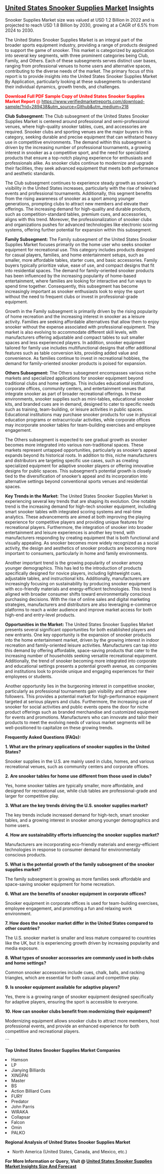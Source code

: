 <h2><a href="https://www.verifiedmarketreports.com/download-sample/?rid=289438&amp;utm_source=Github&amp;utm_medium=218" target="_blank">United States Snooker Supplies Market</a> Insights</h2><p>Snooker Supplies Market size was valued at USD 1.2 Billion in 2022 and is projected to reach USD 1.8 Billion by 2030, growing at a CAGR of 6.5% from 2024 to 2030.</p><p> <p>The United States Snooker Supplies Market is an integral part of the broader sports equipment industry, providing a range of products designed to support the game of snooker. This market is categorized by application into several key segments, with three prominent categories being Club, Family, and Others. Each of these subsegments serves distinct user bases, ranging from professional venues to home users and alternative spaces, contributing to the diverse needs of the market. The primary focus of this report is to provide insights into the United States Snooker Supplies Market By Application, particularly looking at these subsegments to understand their individual dynamics, growth trends, and challenges.</p> <p><p><span class=""><span style="color: #ff0000;"><strong>Download Full PDF Sample Copy of United States Snooker Supplies Market Report</strong> @ </span><a href="https://www.verifiedmarketreports.com/download-sample/?rid=289438&amp;utm_source=Github&amp;utm_medium=218" target="_blank">https://www.verifiedmarketreports.com/download-sample/?rid=289438&amp;utm_source=Github&amp;utm_medium=218</a></span></p></p> <p><strong>Club Subsegment:</strong> The Club subsegment of the United States Snooker Supplies Market is centered around professional and semi-professional venues, where high-quality snooker tables, cues, and accessories are required. Snooker clubs and sporting venues are the major buyers in this category, seeking durable and precise equipment that can withstand heavy use in competitive environments. The demand within this subsegment is driven by the increasing number of professional tournaments, a growing interest in snooker as a competitive sport, and the need for specialized products that ensure a top-notch playing experience for enthusiasts and professionals alike. As snooker clubs continue to modernize and upgrade their facilities, they seek advanced equipment that meets both performance and aesthetic standards. <p>The Club subsegment continues to experience steady growth as snooker’s visibility in the United States increases, particularly with the rise of televised events and professional tournaments. Additionally, this segment benefits from the rising awareness of snooker as a sport among younger generations, prompting clubs to attract new members and elevate their offerings. The increasing demand for high-quality and durable products, such as competition-standard tables, premium cues, and accessories, aligns with this trend. Moreover, the professionalization of snooker clubs and organizations pushes for advanced technologies like electronic scoring systems, offering further potential for expansion within this subsegment.</p> <p><strong>Family Subsegment:</strong> The Family subsegment of the United States Snooker Supplies Market focuses primarily on the home user who seeks snooker equipment for recreational use. This category includes products designed for casual players, families, and home entertainment setups, such as smaller, more affordable tables, starter cues, and basic accessories. Family buyers typically prioritize value, ease of use, and compact designs that fit into residential spaces. The demand for family-oriented snooker products has been influenced by the increasing popularity of home-based entertainment, where families are looking for interactive and fun ways to spend time together. Consequently, this subsegment has become increasingly important as snooker enthusiasts look to enjoy the sport without the need to frequent clubs or invest in professional-grade equipment. <p>Growth in the Family subsegment is primarily driven by the rising popularity of home recreation and the increasing interest in snooker as a leisure activity. Families are seeking affordable alternatives that allow them to enjoy snooker without the expense associated with professional equipment. The market is also evolving to accommodate different skill levels, with manufacturers offering adjustable and compact tables to suit smaller spaces and less experienced players. In addition, snooker equipment tailored for family use includes multifunctional designs that offer additional features such as table conversion kits, providing added value and convenience. As families continue to invest in recreational hobbies, the demand for family-oriented snooker products is poised for expansion.</p> <p><strong>Others Subsegment:</strong> The Others subsegment encompasses various niche markets and specialized applications for snooker equipment beyond traditional clubs and home settings. This includes educational institutions, corporate offices, community centers, and entertainment venues that integrate snooker as part of broader recreational offerings. In these environments, snooker supplies such as mini-tables, educational snooker kits, and branded cues are in demand, designed to cater to specific needs such as training, team-building, or leisure activities in public spaces. Educational institutions may purchase snooker products for use in physical education programs or extracurricular activities, while corporate offices may incorporate snooker tables for team-building exercises and employee engagement. <p>The Others subsegment is expected to see gradual growth as snooker becomes more integrated into various non-traditional spaces. These markets represent untapped opportunities, particularly as snooker’s appeal expands beyond its historical roots. In addition to this, niche manufacturers and distributors are targeting specific use cases, such as creating specialized equipment for adaptive snooker players or offering innovative designs for public spaces. This subsegment’s potential growth is closely tied to the diversification of snooker’s appeal and its incorporation into alternative settings beyond conventional sports venues and residential spaces.</p> <p><strong>Key Trends in the Market:</strong> The United States Snooker Supplies Market is experiencing several key trends that are shaping its evolution. One notable trend is the increasing demand for high-tech snooker equipment, including smart snooker tables with integrated scoring systems and real-time analytics. These advancements are aimed at both improving the playing experience for competitive players and providing unique features for recreational players. Furthermore, the integration of snooker into broader entertainment and leisure experiences is another key trend, with manufacturers responding by creating equipment that is both functional and visually appealing. As snooker becomes more widely recognized as a social activity, the design and aesthetics of snooker products are becoming more important to consumers, particularly in home and family environments. <p>Another important trend is the growing popularity of snooker among younger demographics. This has led to the introduction of products specifically designed for novice players, including lightweight cues, adjustable tables, and instructional kits. Additionally, manufacturers are increasingly focusing on sustainability by producing snooker equipment with eco-friendly materials and energy-efficient technologies. This trend is aligned with broader consumer shifts toward environmentally conscious purchasing decisions. With the rise of online sales and digital marketing strategies, manufacturers and distributors are also leveraging e-commerce platforms to reach a wider audience and improve market access for both high-end and entry-level products.</p> <p><strong>Opportunities in the Market:</strong> The United States Snooker Supplies Market presents several significant opportunities for both established players and new entrants. One key opportunity is the expansion of snooker products into the home entertainment market, driven by the growing interest in indoor recreation and family-oriented leisure activities. Manufacturers can tap into this demand by offering affordable, space-saving products that cater to the increasing number of households seeking versatile recreational equipment. Additionally, the trend of snooker becoming more integrated into corporate and educational settings presents a potential growth avenue, as companies and institutions look to provide unique and engaging experiences for their employees or students. <p>Another opportunity lies in the burgeoning interest in competitive snooker, particularly as professional tournaments gain visibility and attract new followers. This provides a potential market for high-performance equipment targeted at serious players and clubs. Furthermore, the increasing use of snooker for social activities and public events opens the door for niche product offerings such as branded merchandise and customized equipment for events and promotions. Manufacturers who can innovate and tailor their products to meet the evolving needs of various market segments will be well-positioned to capitalize on these growing trends.</p> <p><strong>Frequently Asked Questions (FAQs):</strong></p> <p><strong>1. What are the primary applications of snooker supplies in the United States?</strong></p> <p>Snooker supplies in the U.S. are mainly used in clubs, homes, and various recreational venues, such as community centers and corporate offices.</p> <p><strong>2. Are snooker tables for home use different from those used in clubs?</strong></p> <p>Yes, home snooker tables are typically smaller, more affordable, and designed for recreational use, while club tables are professional-grade and larger for competitive play.</p> <p><strong>3. What are the key trends driving the U.S. snooker supplies market?</strong></p> <p>The key trends include increased demand for high-tech, smart snooker tables, and a growing interest in snooker among younger demographics and home users.</p> <p><strong>4. How are sustainability efforts influencing the snooker supplies market?</strong></p> <p>Manufacturers are incorporating eco-friendly materials and energy-efficient technologies in response to consumer demand for environmentally conscious products.</p> <p><strong>5. What is the potential growth of the family subsegment of the snooker supplies market?</strong></p> <p>The family subsegment is growing as more families seek affordable and space-saving snooker equipment for home recreation.</p> <p><strong>6. What are the benefits of snooker equipment in corporate offices?</strong></p> <p>Snooker equipment in corporate offices is used for team-building exercises, employee engagement, and promoting a fun and relaxing work environment.</p> <p><strong>7. How does the snooker market differ in the United States compared to other countries?</strong></p> <p>The U.S. snooker market is smaller and less mature compared to countries like the UK, but it is experiencing growth driven by increasing popularity and media exposure.</p> <p><strong>8. What types of snooker accessories are commonly used in both clubs and home settings?</strong></p> <p>Common snooker accessories include cues, chalk, balls, and racking triangles, which are essential for both casual and competitive play.</p> <p><strong>9. Is snooker equipment available for adaptive players?</strong></p> <p>Yes, there is a growing range of snooker equipment designed specifically for adaptive players, ensuring the sport is accessible to everyone.</p> <p><strong>10. How can snooker clubs benefit from modernizing their equipment?</strong></p> <p>Modernizing equipment allows snooker clubs to attract more members, host professional events, and provide an enhanced experience for both competitive and recreational players.</p> ```</p><p><strong>Top United States Snooker Supplies Market Companies</strong></p><div data-test-id=""><p><li>Hamson</li><li> LP</li><li> Jianying Billiards</li><li> XINGPAI</li><li> Master</li><li> BS</li><li> Action Billiard Cues</li><li> FURY</li><li> Predator</li><li> John Parris</li><li> WIRAKA</li><li> Collapsar</li><li> Falcon</li><li> Omin</li><li> PALKO</li></p><div><strong>Regional Analysis of&nbsp;United States Snooker Supplies Market</strong></div><ul><li dir="ltr"><p dir="ltr">North America&nbsp;(United States, Canada, and Mexico, etc.)</p></li></ul><p><strong>For More Information or Query, Visit @&nbsp;</strong><strong><a href="https://www.verifiedmarketreports.com/product/snooker-supplies-market/?utm_source=Github&amp;utm_medium=218" target="_blank">United States Snooker Supplies Market Insights Size And Forecast</a></strong></p></div>
